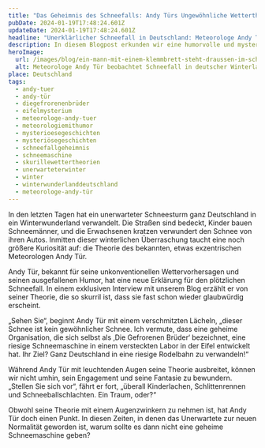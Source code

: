 ```yaml
---
title: "Das Geheimnis des Schneefalls: Andy Türs Ungewöhnliche Wettertheorie"
pubDate: 2024-01-19T17:48:24.601Z
updateDate: 2024-01-19T17:48:24.601Z
headline: "Unerklärlicher Schneefall in Deutschland: Meteorologe Andy Tür Enthüllt Seine Kuriose Theorie"
description: In diesem Blogpost erkunden wir eine humorvolle und mysteriöse Erklärung für den unerwarteten Schneefall in ganz Deutschland.
heroImage:
  url: /images/blog/ein-mann-mit-einem-klemmbrett-steht-draussen-im-schnee.png
  alt: Meteorologe Andy Tür beobachtet Schneefall in deutscher Winterlandschaft, mit spielenden Kindern und verschneiten Straßen
place: Deutschland
tags:
  - andy-tuer
  - andy-tür
  - diegefrorenenbrüder
  - eifelmysterium
  - meteorologe-andy-tuer
  - meteorologiemithumor
  - mysterioesegeschichten
  - mysteriösegeschichten
  - schneefallgeheimnis
  - schneemaschine
  - skurillewettertheorien
  - unerwarteterwinter
  - winter
  - winterwunderlanddeutschland
  - meteorologe-andy-tür
---
```


In den letzten Tagen hat ein unerwarteter Schneesturm ganz Deutschland in ein Winterwunderland verwandelt. Die Straßen sind bedeckt, Kinder bauen Schneemänner, und die Erwachsenen kratzen verwundert den Schnee von ihren Autos. Inmitten dieser winterlichen Überraschung taucht eine noch größere Kuriosität auf: die Theorie des bekannten, etwas exzentrischen Meteorologen Andy Tür.

Andy Tür, bekannt für seine unkonventionellen Wettervorhersagen und seinen ausgefallenen Humor, hat eine neue Erklärung für den plötzlichen Schneefall. In einem exklusiven Interview mit unserem Blog erzählt er von seiner Theorie, die so skurril ist, dass sie fast schon wieder glaubwürdig erscheint.

„Sehen Sie“, beginnt Andy Tür mit einem verschmitzten Lächeln, „dieser Schnee ist kein gewöhnlicher Schnee. Ich vermute, dass eine geheime Organisation, die sich selbst als ‚Die Gefrorenen Brüder‘ bezeichnet, eine riesige Schneemaschine in einem versteckten Labor in der Eifel entwickelt hat. Ihr Ziel? Ganz Deutschland in eine riesige Rodelbahn zu verwandeln!“

Während Andy Tür mit leuchtenden Augen seine Theorie ausbreitet, können wir nicht umhin, sein Engagement und seine Fantasie zu bewundern. „Stellen Sie sich vor“, fährt er fort, „überall Kinderlachen, Schlittenrennen und Schneeballschlachten. Ein Traum, oder?“

Obwohl seine Theorie mit einem Augenzwinkern zu nehmen ist, hat Andy Tür doch einen Punkt. In diesen Zeiten, in denen das Unerwartete zur neuen Normalität geworden ist, warum sollte es dann nicht eine geheime Schneemaschine geben?
